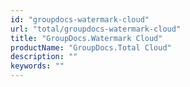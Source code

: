 ```yaml
---
id: "groupdocs-watermark-cloud"
url: "total/groupdocs-watermark-cloud"
title: "GroupDocs.Watermark Cloud"
productName: "GroupDocs.Total Cloud"
description: ""
keywords: ""
---
```





 